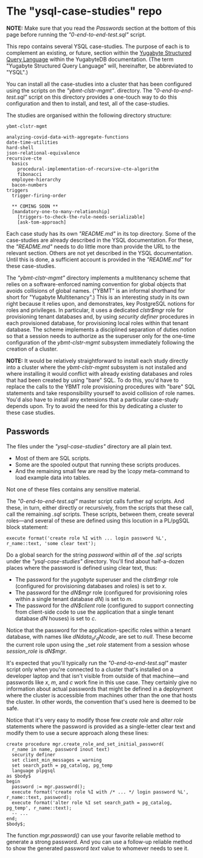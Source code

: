 # The "ysql-case-studies" repo

**NOTE:** Make sure that you read the _Passwords_ section at the bottom of this page before running the _"0-end-to-end-test.sql"_ script.

This repo contains several YSQL case-studies. The purpose of each is to complement an existing, or future, section within the [Yugabyte Structured Query Language](https://docs.yugabyte.com/preview/api/ysql/) within the YugabyteDB documentation. (The term "Yugabyte Structured Query Language" will, hereinafter, be abbreviated to "YSQL".)

You can install all the case-studies into a cluster that has been configured using the scripts on the _"ybmt-clstr-mgmt"_. directory. The _"0-end-to-end-test.sql"_ script on this directory provides a one-touch way to do this configuration and then to install, and test, all of the case-studies.

The studies are organised within the following directory structure:

```
ybmt-clstr-mgmt

analyzing-covid-data-with-aggregate-functions
date-time-utilities
hard-shell
json-relational-equivalence
recursive-cte
  basics
    procedural-implementation-of-recursive-cte-algorithm
    fibonacci
  employee-hierarchy
  bacon-numbers
triggers
  trigger-firing-order
  
  ** COMING SOON **	
  [mandatory-one-to-many-relationship]
    [triggers-to-check-the-rule-needs-serializable]
    [ask-tom-approach]
```

Each case study has its own _"README.md"_ in its top directory. Some of the case-studies are already described in the YSQL documentation. For these, the _"README.md"_ needs to do little more than provide the URL to the relevant section. Others are not yet described in the YSQL documentation. Until this is done, a sufficient account is provided in the _"README.md"_ for these case-studies.

The _"ybmt-clstr-mgmt"_ directory implements a multitenancy scheme that relies on a software-enforced naming convention for global objects that avoids collisions of global names. ("YBMT" is an informal shorthand for short for "Yugabyte Multitenancy".) This is an interesting study in its own right because it relies upon, and demonstrates, key PostgreSQL notions for roles and privileges. In particular, it uses a dedicated _clstr$mgr_ role for provisioning tenant databases and, by using _security definer_ procedures in each provisioned database, for provisioning local roles within that tenant database. The scheme implements a disciplined separation of duties notion so that a session needs to authorize as the superuser only for the one-time configuration of the _ybmt-clstr-mgmt_ subsystem immediately following the creation of a cluster.

**NOTE:** It would be relatively straightforward to install each study directly into a cluster where the _ybmt-clstr-mgmt_ subsystem is not installed and where installing it would conflict with already existing databases and roles that had been created by using "bare" SQL. To do this, you'd have to replace the calls to the YBMT role provisioning procedures with "bare" SQL statements and take responsibility yourself to avoid collision of role names. You'd also have to install any extensions that a particular case-study depends upon. Try to avoid the need for this by dedicating a cluster to these case studies.

## Passwords

The files under the _"ysql-case-studies"_ directory are all plain text.

- Most of them are SQL scripts.
- Some are the spooled output that running these scripts produces.
- And the remaining small few are read by the _\copy_ meta-command to load example data into tables.

Not one of these files contains any sensitive material.

The _"0-end-to-end-test.sql"_ master script calls further _sql_ scripts. And these, in turn, either directly or recursively, from the scripts that these call, call the remaining _.sql_ scripts. These scripts, between them, create several roles—and several of these are defined using this locution in a PL/pgSQL block statement:

```
execute format('create role %I with ... login password %L', r_name::text, 'some clear text');
```

Do a global search for the string _password_ within _all_ of the _.sql_ scripts under the _"ysql-case-studies"_ directory. You'll find about half-a-dozen places where the password is defined using clear text, thus:

- The password for the _yugabyte_ superuser and the _clstr$mgr_ role (configured for provisioning databases and roles) is set to _x_.
- The password for the _dN$mgr_ role (configured for provisioning roles within a single tenant database _dN_) is set to _m_.
- The password for the _dN$client_ role (configured to support connecting from client-side code to use the application that a single tenant database _dN_ houses) is set to _c_.

Notice that the password for the application-specific roles within a tenant database, with names like _dN$data_ or _dN$code_, are set to _null_.  These become the current role upon using the _set _role_ statement from a session whose _session_role_ is _dN$mgr_.

It's expected that you'll typically run the _"0-end-to-end-test.sql"_ master script only when you're connected to a cluster that's installed on a developer laptop and that isn't visible from outside of that machine—and passwords like _x_, _m_, and _c_ work fine in this use case. They certainly give no information about actual passwords that might be defined in a deployment where the cluster is accessible from machines other than the one that hosts the cluster. In other words, the convention that's used here is deemed to be safe.

Notice that it's very easy to modify those few _create role_ and _alter role_ statements where the password is provided as a single-letter clear text and modify them to use a secure approach along these lines:

```
create procedure mgr.create_role_and_set_initial_password(
  r_name in name, password inout text)
  security definer
  set client_min_messages = warning
  set search_path = pg_catalog, pg_temp
  language plpgsql
as $body$
begin
  password := mgr.password();
  execute format('create role %I with /* ... */ login password %L', r_name::text, password);
  execute format('alter role %I set search_path = pg_catalog, pg_temp', r_name::text);
  -- ...
end;
$body$;
```

The function _mgr.password()_ can use your favorite reliable method to generate a strong password. And you can use a follow-up reliable method to show the generated password _text_ value to whomever needs to see it. 